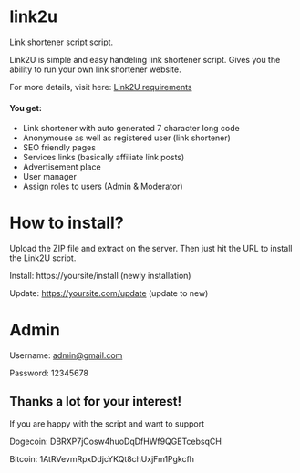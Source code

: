 # link2u
Link shortener script script.

Link2U is simple and easy handeling link shortener script. Gives you the ability to run your own link shortener website.

For more details, visit here: [Link2U requirements](https://webfuelcode.wall-spot.com/link2u-free-link-shortener-service-script/)

#### You get:
- Link shortener with auto generated 7 character long code
- Anonymouse as well as registered user (link shortener)
- SEO friendly pages
- Services links (basically affiliate link posts)
- Advertisement place
- User manager
- Assign roles to users (Admin & Moderator)

# How to install?
Upload the ZIP file and extract on the server. Then just hit the URL to install the Link2U script.

Install: https://yoursite/install (newly installation)

Update: https://yoursite.com/update (update to new)

# Admin
Username: admin@gmail.com

Password: 12345678

## Thanks a lot for your interest!
If you are happy with the script and want to support

Dogecoin: DBRXP7jCosw4huoDqDfHWf9QGETcebsqCH

Bitcoin: 1AtRVevmRpxDdjcYKQt8chUxjFm1Pgkcfh
